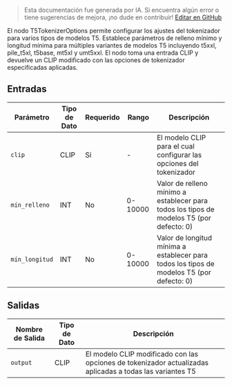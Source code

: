 > Esta documentación fue generada por IA. Si encuentra algún error o tiene sugerencias de mejora, ¡no dude en contribuir! [Editar en GitHub](https://github.com/Comfy-Org/embedded-docs/blob/main/comfyui_embedded_docs/docs/T5TokenizerOptions/es.md)

El nodo T5TokenizerOptions permite configurar los ajustes del tokenizador para varios tipos de modelos T5. Establece parámetros de relleno mínimo y longitud mínima para múltiples variantes de modelos T5 incluyendo t5xxl, pile_t5xl, t5base, mt5xl y umt5xxl. El nodo toma una entrada CLIP y devuelve un CLIP modificado con las opciones de tokenizador especificadas aplicadas.

## Entradas

| Parámetro | Tipo de Dato | Requerido | Rango | Descripción |
|-----------|-----------|----------|-------|-------------|
| `clip` | CLIP | Sí | - | El modelo CLIP para el cual configurar las opciones del tokenizador |
| `mín_relleno` | INT | No | 0-10000 | Valor de relleno mínimo a establecer para todos los tipos de modelos T5 (por defecto: 0) |
| `mín_longitud` | INT | No | 0-10000 | Valor de longitud mínima a establecer para todos los tipos de modelos T5 (por defecto: 0) |

## Salidas

| Nombre de Salida | Tipo de Dato | Descripción |
|-------------|-----------|-------------|
| `output` | CLIP | El modelo CLIP modificado con las opciones de tokenizador actualizadas aplicadas a todas las variantes T5 |
